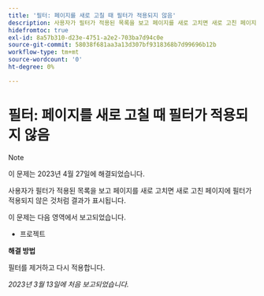 ```yaml
---
title: '필터: 페이지를 새로 고칠 때 필터가 적용되지 않음'
description: 사용자가 필터가 적용된 목록을 보고 페이지를 새로 고치면 새로 고친 페이지에 필터가 적용되지 않은 것처럼 결과가 표시됩니다.
hidefromtoc: true
exl-id: 8a57b310-d23e-4751-a2e2-703ba7d94c0e
source-git-commit: 58038f681aa3a13d307bf9318368b7d99696b12b
workflow-type: tm+mt
source-wordcount: '0'
ht-degree: 0%

---
```


# 필터: 페이지를 새로 고칠 때 필터가 적용되지 않음

>[!NOTE]
>
>이 문제는 2023년 4월 27일에 해결되었습니다.

사용자가 필터가 적용된 목록을 보고 페이지를 새로 고치면 새로 고친 페이지에 필터가 적용되지 않은 것처럼 결과가 표시됩니다.

이 문제는 다음 영역에서 보고되었습니다.

* 프로젝트

**해결 방법**

필터를 제거하고 다시 적용합니다.

_2023년 3월 13일에 처음 보고되었습니다._
